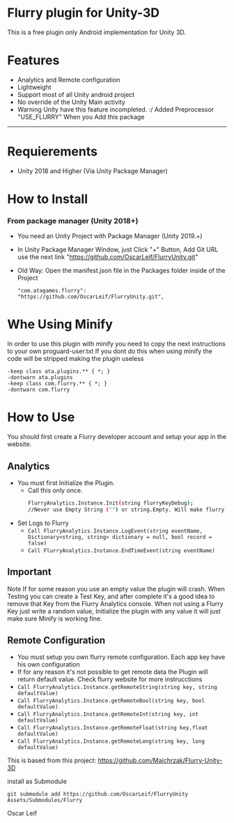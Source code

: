# Flurry plugin for Unity-3D

This is a free plugin only Android implementation for Unity 3D.

# Features
- Analytics and Remote configuration
- Lightweight 
- Support most of all Unity android project
- No override of the Unity Main activity
- Warning Unity have this feature incompleted.  :/ Added Preprocessor "USE_FLURRY" When you Add this package

----
# Requierements
- Unity 2018 and Higher (Via Unity Package Manager)

# How to Install
### From package manager (Unity 2018+)

- You need an Unity Project with Package Manager (Unity 2019.+)
- In Unity Package Manager Window, just Click "+" Button, Add Git URL use the next link "https://github.com/OscarLeif/FlurryUnity.git"

- Old Way: Open the manifest.json file in the Packages folder inside of the Project
  ```
  "com.atagames.flurry": "https://github.com/OscarLeif/FlurryUnity.git",
  ```


# Whe Using Minify

In order to use this plugin with minify you need to copy the next instructions to your own proguard-user.txt
If you dont do this when using minify the code will be stripped making the plugin useless
```
-keep class ata.plugins.** { *; }
-dontwarn ata.plugins
-keep class com.flurry.** { *; }
-dontwarn com.flurry
```

# How to Use 

You should first create a Flurry developer account and setup your app in the website.

## Analytics

- You must first Initialize the Plugin.
  - Call this only once.
    ```sh
    FlurryAnalytics.Instance.Init(string flurryKeyDebug);
    //Never use Empty String ("") or string.Empty. Will make flurry fail.
    ```
- Set Logs to Flurry
  - ```Call FlurryAnalytics.Instance.LogEvent(string eventName, Dictionary<string, string> dictionary = null, bool record = false) ```
  - ```Call FlurryAnalytics.Instance.EndTimeEvent(string eventName)```

## Important

Note If for some reason you use an empty value the plugin will crash.
When Testing you can create a Test Key, and after complete it's a good idea to remove that Key from the Flurry Analytics console.
When not using a Flurry Key just write a random value, Initialize the plugin with any value it will just make sure Minify is working fine.
 
## Remote Configuration
- You must setup you own flurry remote configuration. Each app key have his own configuration
- If for any reason it's not possible to get remote data the Plugin will return default value. Check flurry website for more instrucctions
- ```Call FlurryAnalytics.Instance.getRemoteString(string key, string defaultValue)```
- ```Call FlurryAnalytics.Instance.getRemoteBool(string key, bool defaultValue)```
- ```Call FlurryAnalytics.Instance.getRemoteInt(string key, int defaultValue)```
- ```Call FlurryAnalytics.Instance.getRemoteFloat(string key,float defaultValue)```
- ```Call FlurryAnalytics.Instance.getRemoteLong(string key, long defaultValue)```


This is based from this project:
https://github.com/Majchrzak/Flurry-Unity-3D

install as Submodule

```git submodule add https://github.com/OscarLeif/FlurryUnity Assets/Submodules/Flurry```

Oscar Leif

